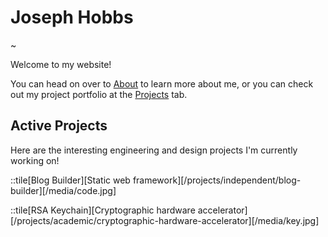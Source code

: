 # Joseph Hobbs

~

Welcome to my website!

You can head on over to [About](/about) to learn more about me, or you can check out my project portfolio at the [Projects](/projects) tab.

## Active Projects

Here are the interesting engineering and design projects I'm currently working on!

::tile[Blog Builder][Static web framework][/projects/independent/blog-builder][/media/code.jpg]

::tile[RSA Keychain][Cryptographic hardware accelerator][/projects/academic/cryptographic-hardware-accelerator][/media/key.jpg]
